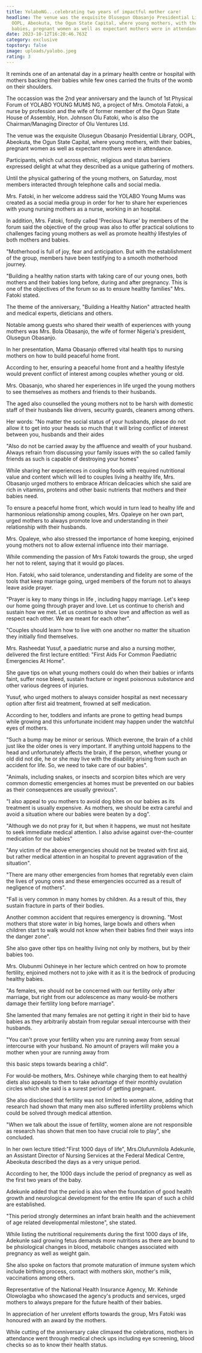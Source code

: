 ```yaml
---
title: YolaboNG...celebrating two years of impactful mother care!
headline: The venue was the exquisite Olusegun Obasanjo Presidential Library,
  OOPL, Abeokuta, the Ogun State Capital, where young mothers, with their
  babies, pregnant women as well as expectant mothers were in attendance.
date: 2023-10-12T16:20:46.763Z
category: exclusive
topstory: false
image: uploads/yalobo.jpeg
rating: 3
---
```

It reminds one of an antenatal day in a primary health centre or hospital with mothers backing their babies while few ones carried the fruits of the womb on their shoulders.



The occassion was the 2nd year anniversary and the launch of 1st Physical Forum of YOLABO YOUNG MUMS NG, a project of Mrs. Omotola Fatoki, a nurse by profession and the wife of former member of the Ogun State House of Assembly, Hon. Johnson Olu Fatoki, who is also the Chairman/Managing Director of Olu Ventures Ltd.



The venue was the exquisite Olusegun Obasanjo Presidential Library, OOPL, Abeokuta, the Ogun State Capital, where young mothers, with their babies, pregnant women as well as expectant mothers were in attendance.



Participants, which cut across ethnic, religious and status barriers expressed delight at what they described as a unique gathering of mothers.



Until the physical gathering of the young mothers, on Saturday, most members interacted through telephone calls and social media.



Mrs. Fatoki, in her welcome address said the YOLABO Young Mums was created as a social media group in order for her to share her experiences with young nursing  mothers as a nurse, working in an hospital.



In addition, Mrs. Fatoki, fondly called 'Precious Nurse' by members of the forum said the objective of the group was also to offer practical solutions to challenges facing young mothers as well as promote healthý lifestyles of both mothers and babies.



"Motherhood is full of joy, fear and anticipation. But with the establishment of the group, members have been testifying to a smooth motherhood journey.



"Building a healthy nation starts with taking care of our young ones, both mothers and their babies long before, during and after pregnancy. This is one of the objectives of the forum so as to ensure healthy families" Mrs. Fatoki stated.



The theme of the anniversary, "Building a Healthy Nation" attracted health and medical experts, dieticians and others.



Notable among guests who shared their wealth of experiences with young mothers was Mrs. Bola Obasanjo, the wife of former Nigeria's president, Olusegun Obasanjo.



In her presentation, Mama Obasanjo offerred vital health tips to nursing mothers on how to build peaceful home front.



According to her, ensuring a peaceful home front and a healthy lifestyle would prevent conflict of interest among couples whether young or old.



Mrs. Obasanjo, who shared her experiences in life urged the young mothers to see themselves as mothers and friends to their husbands.



The aged also counselled the young mothers not to be harsh with domestic staff of their husbands like drivers, security guards, cleaners among others. 



Her words: "No matter the social status of your husbands, please do not allow it to get into your heads so much that it will bring conflict of interest between you, husbands and their aides



"Also do not be carried away by the affluence and wealth of your husband. Always refrain from discussing your family issues with the so called family friends as such is capable of destroying your homes"



While sharing her experiences in cooking foods with required nutritional value and content which will led to couples living a healthy life, Mrs. Obasanjo urged mothers to embrace African delicacies which she said are rich in vitamins, proteins and other basic nutrients that mothers and their babies need.



To ensure a peaceful home front, which would in turn lead to healhy life and harmonious relationship among couples, Mrs. Opaleye on her own part, urged mothers to always promote love and understanding in their relationship with their husbands.



Mrs. Opaleye, who also stressed the importance of home keeping, enjoined young mothers not to allow external influence into their marriage.



While commending the passion of Mrs Fatoki towards the group, she urged her not to relent, saying that it would go places.



Hon. Fatoki, who said tolerance, understanding and fidelity are some of the tools that keep marriage going, urged members of the forum not to always leave aside prayer.



"Prayer is key to many things in life , including happy marriage. Let's keep our home going through prayer and love. Let us continue to cherish and sustain how we met. Let us continue to show love and affection as well as respect each other. We are meant for each other".



"Couples should learn how to live with one another no matter the situation they initially find themselves.



Mrs. Rasheedat Yusuf, a paediatric nurse and also a nursing mother, delivered the first lecture entitled: "First Aids For Common Paediatric Emergencies At Home".



She gave tips on what young mothers could do when their babies or infants faint, suffer nose bleed, sustain fracture or ingest poisonous substance and other various degrees of injuries. 



Yusuf,  who  urged mothers to always consider hospital as next necessary option after first aid treatment, frowned at self medication.  



According to her, toddlers and infants are prone to getting head bumps while growing and this unfortunate incident may happen under the watchful eyes of mothers.



"Such a bump may be minor or serious. Which everone, the brain of a child  just like the older ones is very important. If anything untold happens to the head and unfortunately affects the brain, if the person, whether young or old did not die, he or she may live with the disability arising from such an accident for life. So, we need to take care of our babies".



"Animals, including snakes, or insects and scorpion bites which are very common domestic emergencies at homes must be prevented on our babies as their consequences are usually grevious".



"I also appeal to you mothers to avoid dog bites on our babies as its treatment is usually expensive. As mothers, we should be extra careful and avoid a situation where our babies were beaten by a dog". 



"Although we do not pray for it, but when it happens, we must not hesitate to seek immediate  medical attention. I also advise against over-the-counter medication for our babies"



"Any victim of the above emergencies should not be treated with first aid, but rather medical attention in an hospital to prevent aggravation of the situation".



"There are many other emergencies from homes that regretably even claim the lives of young ones and these emergencies occurred as a result of negligence of mothers".



"Fall is very common in many homes by children. As a result of this, they sustain fracture in parts of their bodies. 



Another common accident that requires emergency is drowning. "Most mothers that store water in big homes, large bowls and others when children start to walķ would not know when their babies find their ways into the danger zone".



She also gave other tips on healthy living not only by mothers, but by their babies too.



Mrs. Olubunmi Oshineye in her lecture which centred on how to promote fertility, enjoined mothers not to joke with it as it is the bedrock of producing healthy babies.



"As females, we should not be concerned with our fertility only after marriage, but right from our adolescence as many would-be mothers damage their fertility long before marriage".



She lamented that many females are not getting it right in their bid to have babies as they arbitrarily abstain from regular sexual intercourse with their husbands.



"You can't prove your fertility when you are running away from sexual intercourse with your husband. No amount of prayers will make you a mother when your are running away from

this basic steps towards bearing a child". 



For would-be mothers,  Mrs. Oshineye while charging them to eat healthý diets also appeals to them to take advantage of their monthly ovulation circles which she said is a surest period of getting pregnant.



She also disclosed that fertility was not limited to women alone, adding that research had shown that many men also suffered infertility problems which could be solved through medical attention.



"When we talk about the issue of fertility, women alone are not responsible as research has shown that men too have crucial role to play", she concluded.



In her own lecture titled:"First 1000 days of life", Mrs.Olufunmilola Adekunle, an Assistant Director of Nursing Services at the Federal Medical Centre, Abeokuta described the days as a very unique period.



According to her, the 1000 days include the period of pregnancy as well as the first two years of the baby.



Adekunle added that the period is also when the foundation of good health growth and neurological development for the entire life span of such a child are established.



"This period strongly determines an infant brain health and the achievement of age related developmental milestone", she stated.



While listing the nutritional requirements during the first 1000 days of life, Adekunle said growing fetus demands more nutritions as there are bound to be phsiological changes in blood, metabolic changes associated with pregnancy as well as weight gain.



She also spoke on factors that promote maturation of immune system which include birthing process, contact with mothers skin, mother's milk, vaccinations among others.



Representative of the National Health Insurance Agency, Mr. Kehinde Olowolagba who showcased the agency's products and services, urged mothers to always prepare for the future health  of their babies.



In appreciation of her unrelent efforts towards the group, Mrs Fatoki was  honoured with an award by the mothers.



While cutting of the anniversary cake climaxed the celebrations, mothers in attendance went through medical check ups including eye screening, blood checks so as to know their health status.